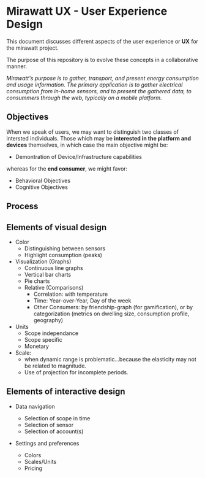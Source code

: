 # Mirawatt UX -  User Experience Design


This document discusses different aspects of the user experience or **UX** for the mirawatt project.

The purpose of this repository is to evolve these concepts in a collaborative manner.

*Mirawatt's purpose is to gather, transport, and present energy consumption and usage information.
The primary application is to gather electrical consumption from in-home sensors,
and to present the gathered data, to consummers through the web, typically on a mobile platform.*

## Objectives
When we speak of users, we may want to distinguish two classes of intersted individuals.
Those which may be **interested in the platform and devices** themselves, in which case the main objective might be:

* Demontration of Device/Infrastructure capabilities

whereas for the **end consumer**, we might favor:

* Behavioral Objectives
* Cognitive Objectives


## Process

## Elements of visual design

* Color
  * Distinguishing between sensors
  * Highlight consumption (peaks)
* Visualization (Graphs)
    * Continuous line graphs
    * Vertical bar charts
    * Pie charts
    * Relative (Comparisons)
        * Correlation: with temperature
        * Time: Year-over-Year, Day of the week
        * Other Consumers: by friendship-graph (for gamification), or by categorization (metrics on dwelling size, consumption profile, geography)
* Units
    * Scope independance
    * Scope specific
    * Monetary
* Scale: 
    * when dynamic range is problematic...because the elasticity may not be related to magnitude.
    * Use of projection for incomplete periods.

## Elements of interactive design

* Data navigation
    * Selection of scope in time
    * Selection of sensor
    * Selection of account(s)

* Settings and preferences
    * Colors
    * Scales/Units
    * Pricing